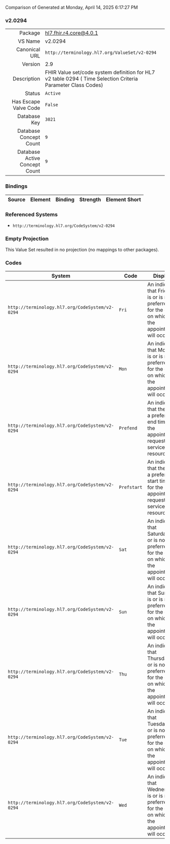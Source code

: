 Comparison of 
Generated at Monday, April 14, 2025 6:17:27 PM

### v2.0294

|      |     |
| ---: | --- |
| Package | hl7.fhir.r4.core@4.0.1 |
| VS Name | v2.0294 |
| Canonical URL | `http://terminology.hl7.org/ValueSet/v2-0294` |
| Version | 2.9 |
| Description | FHIR Value set/code system definition for HL7 v2 table 0294 ( Time Selection Criteria Parameter Class Codes) |
| Status | `Active` |
| Has Escape Valve Code | `False` |
| Database Key | `3021` |
| Database Concept Count | `9` |
| Database Active Concept Count | `9` |
### Bindings

| Source | Element | Binding | Strength | Element Short |
| ------ | ------- | ------- | -------- | ------------- |

### Referenced Systems

* `http://terminology.hl7.org/CodeSystem/v2-0294`
### Empty Projection

This Value Set resulted in no projection (no mappings to other packages).

### Codes

| System | Code | Display |
| ------ | ---- | ------- |
| `http://terminology.hl7.org/CodeSystem/v2-0294` | `Fri` | An indicator that Friday is or is not preferred for the day on which the appointment will occur. |
| `http://terminology.hl7.org/CodeSystem/v2-0294` | `Mon` | An indicator that Monday is or is not preferred for the day on which the appointment will occur. |
| `http://terminology.hl7.org/CodeSystem/v2-0294` | `Prefend` | An indicator that there is a preferred end time for the appointment request, service or resource. |
| `http://terminology.hl7.org/CodeSystem/v2-0294` | `Prefstart` | An indicator that there is a preferred start time for the appointment request, service or resource. |
| `http://terminology.hl7.org/CodeSystem/v2-0294` | `Sat` | An indicator that Saturday is or is not preferred for the day on which the appointment will occur. |
| `http://terminology.hl7.org/CodeSystem/v2-0294` | `Sun` | An indicator that Sunday is or is not preferred for the day on which the appointment will occur. |
| `http://terminology.hl7.org/CodeSystem/v2-0294` | `Thu` | An indicator that Thursday is or is not preferred for the day on which the appointment will occur. |
| `http://terminology.hl7.org/CodeSystem/v2-0294` | `Tue` | An indicator that Tuesday is or is not preferred for the day on which the appointment will occur. |
| `http://terminology.hl7.org/CodeSystem/v2-0294` | `Wed` | An indicator that Wednesday is or is not preferred for the day on which the appointment will occur. |
